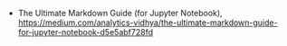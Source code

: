 
- The Ultimate Markdown Guide (for Jupyter Notebook),  https://medium.com/analytics-vidhya/the-ultimate-markdown-guide-for-jupyter-notebook-d5e5abf728fd
  
